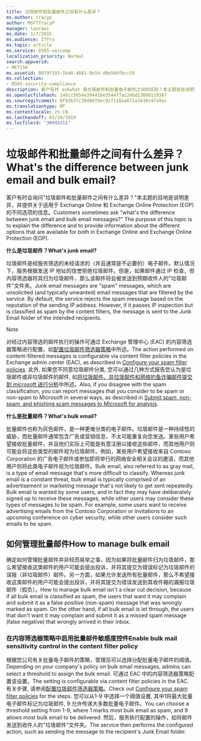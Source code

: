 ```yaml
---
title: 垃圾邮件和批量邮件之间有什么差异？
ms.author: tracyp
author: MSFTTracyP
manager: laurawi
ms.date: 1/7/2015
ms.audience: ITPro
ms.topic: article
ms.service: O365-seccomp
localization_priority: Normal
search.appverid:
- MET150
ms.assetid: 8079f193-1b40-4081-9e5d-d0e50dfbcc59
ms.collection:
- M365-security-compliance
description: 客户有时 askwhat 是垃圾邮件和批量电子邮件之间的区别？本主题旨在说明不同之处, 并提供有关 exchange online 和 exchange online Protection (EOP) 中可用的不同选项的信息。
ms.openlocfilehash: 146cc5654e39441be3544f7ac24bd1300811936f
ms.sourcegitcommit: 0f93b37c39d807dec91f118aa671a3430c47a9ac
ms.translationtype: MT
ms.contentlocale: zh-CN
ms.lasthandoff: 03/20/2019
ms.locfileid: "30693211"
---
```

# <a name="whats-the-difference-between-junk-email-and-bulk-email"></a><span data-ttu-id="f33dc-103">垃圾邮件和批量邮件之间有什么差异？</span><span class="sxs-lookup"><span data-stu-id="f33dc-103">What's the difference between junk email and bulk email?</span></span>

<span data-ttu-id="f33dc-p101">客户有时会询问"垃圾邮件和批量邮件之间有什么差异？"本主题的目地是说明差异，并提供关于适用于 Exchange Online 和 Exchange Online Protection (EOP) 的不同选项的信息。</span><span class="sxs-lookup"><span data-stu-id="f33dc-p101">Customers sometimes ask "what's the difference between junk email and bulk email messages?" The purpose of this topic is to explain the difference and to provide information about the different options that are available for both in Exchange Online and Exchange Online Protection (EOP).</span></span>
  
 <span data-ttu-id="f33dc-106">**什么是垃圾邮件？**</span><span class="sxs-lookup"><span data-stu-id="f33dc-106">**What's junk email?**</span></span>
  
<span data-ttu-id="f33dc-p102">垃圾邮件是经服务筛选的未经请求的（并且通常是不必要的）电子邮件。默认情况下，服务根据发送 IP 地址的信誉拒绝垃圾邮件。但是，如果邮件通过 IP 检查，但内容筛选器将其归为垃圾邮件，那么该邮件将会被发送到预期收件人的"垃圾邮件"文件夹。</span><span class="sxs-lookup"><span data-stu-id="f33dc-p102">Junk email messages are "spam" messages, which are unsolicited (and typically unwanted) email messages that are filtered by the service. By default, the service rejects the spam message based on the reputation of the sending IP address. However, if it passes IP inspection but is classified as spam by the content filters, the message is sent to the Junk Email folder of the intended recipients.</span></span> 
  
> [!NOTE]
> <span data-ttu-id="f33dc-110">对经过内容筛选的邮件执行的操作可通过 Exchange 管理中心 (EAC) 的内容筛选器策略进行配置，如[配置垃圾邮件筛选器策略](configure-your-spam-filter-policies.md)中所述。</span><span class="sxs-lookup"><span data-stu-id="f33dc-110">The action performed on content-filtered messages is configurable via content filter policies in the Exchange admin center (EAC), as described in [Configure your spam filter policies](configure-your-spam-filter-policies.md).</span></span> <span data-ttu-id="f33dc-111">此外, 如果您不同意垃圾邮件分类, 您可以通过几种方式报告您认为是垃圾邮件或非垃圾邮件的邮件, 如[将垃圾邮件、非垃圾邮件和网络钓鱼诈骗邮件提交到 microsoft 进行分析](submit-spam-non-spam-and-phishing-scam-messages-to-microsoft-for-analysis.md)中所述。</span><span class="sxs-lookup"><span data-stu-id="f33dc-111">Also, if you disagree with the spam classification, you can report messages that you consider to be spam or non-spam to Microsoft in several ways, as described in [Submit spam, non-spam, and phishing scam messages to Microsoft for analysis](submit-spam-non-spam-and-phishing-scam-messages-to-microsoft-for-analysis.md).</span></span> 
  
 <span data-ttu-id="f33dc-112">**什么是批量邮件？**</span><span class="sxs-lookup"><span data-stu-id="f33dc-112">**What's bulk email?**</span></span>
  
<span data-ttu-id="f33dc-p104">批量邮件也称为灰色邮件，是一种更难分类的电子邮件。垃圾邮件是一种持续性的威胁，而批量邮件通常包含广告或营销信息，不太可能重复向您发送。某些用户希望接收批量邮件，并且他们实际上可能是有意注册以接收这些邮件，而其他用户则可能会将这些类型的邮件视为垃圾邮件。例如，某些用户希望接收来自 Contoso Corporation 的广告电子邮件或参加即将举行的网络安全相关会议的邀请，而其他用户则将此类电子邮件视为垃圾邮件。</span><span class="sxs-lookup"><span data-stu-id="f33dc-p104">Bulk email, also referred to as gray mail, is a type of email message that's more difficult to classify. Whereas junk email is a constant threat, bulk email is typically comprised of an advertisement or marketing message that's not likely to get sent repeatedly. Bulk email is wanted by some users, and in fact they may have deliberately signed up to receive these messages, while other users may consider these types of messages to be spam. For example, some users want to receive advertising emails from the Contoso Corporation or invitations to an upcoming conference on cyber security, while other users consider such emails to be spam.</span></span>
  
## <a name="how-to-manage-bulk-email"></a><span data-ttu-id="f33dc-117">如何管理批量邮件</span><span class="sxs-lookup"><span data-stu-id="f33dc-117">How to manage bulk email</span></span>

<span data-ttu-id="f33dc-p105">确定如何管理批量邮件并非轻而易举之事，因为如果将批量邮件归为垃圾邮件，那么希望接收这类邮件的用户可能会提出投诉，并将其提交为错误标记为垃圾邮件的误报（非垃圾邮件）邮件。另一方面，如果允许发送所有批量邮件，那么不希望接收这类邮件的用户可能会提出投诉，并将其提交为错误发送到其收件箱的漏报垃圾邮件（假负）。</span><span class="sxs-lookup"><span data-stu-id="f33dc-p105">How to manage bulk email isn't a clear cut decision, because if all bulk email is classified as spam, the users that want it may complain and submit it as a false positive (non-spam) message that was wrongly marked as spam. On the other hand, if all bulk email is let through, the users that don't want it may complain and submit it as a missed spam message (false negative) that wrongly arrived in their inbox.</span></span>
  
### <a name="enable-bulk-mail-sensitivity-control-in-the-content-filter-policy"></a><span data-ttu-id="f33dc-120">在内容筛选器策略中启用批量邮件敏感度控件</span><span class="sxs-lookup"><span data-stu-id="f33dc-120">Enable bulk mail sensitivity control in the content filter policy</span></span>

<span data-ttu-id="f33dc-121">根据您公司有关批量电子邮件的策略，管理员可以选择分配批量电子邮件的阈值。</span><span class="sxs-lookup"><span data-stu-id="f33dc-121">Depending on your company's policy on bulk email messages, admins can select a threshold to assign the bulk email.</span></span> <span data-ttu-id="f33dc-122">可通过 EAC 中的内容筛选器策略配置该设置。</span><span class="sxs-lookup"><span data-stu-id="f33dc-122">The setting is configurable via content filter policies in the EAC.</span></span> <span data-ttu-id="f33dc-123">有关步骤, 请参阅[配置垃圾邮件筛选器策略](configure-your-spam-filter-policies.md)。</span><span class="sxs-lookup"><span data-stu-id="f33dc-123">Check out [Configure your spam filter policies](configure-your-spam-filter-policies.md) for the steps.</span></span> <span data-ttu-id="f33dc-124">您可以从1-9 中选择一个阈值设置, 其中1将最大批量电子邮件标记为垃圾邮件, 9 允许传递大多数批量电子邮件。</span><span class="sxs-lookup"><span data-stu-id="f33dc-124">You can choose a threshold setting from 1-9, where 1 marks most bulk email as spam, and 9 allows most bulk email to be delivered.</span></span> <span data-ttu-id="f33dc-125">然后，服务执行配置的操作，如将邮件发送到收件人的"垃圾邮件"文件夹。</span><span class="sxs-lookup"><span data-stu-id="f33dc-125">The service then performs the configured action, such as sending the message to the recipient's Junk Email folder.</span></span> 
  

